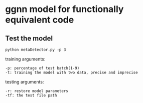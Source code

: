# ggnn model for functionally equivalent code

## Test the model

```
python metaDetector.py -p 3
```
training arguments:  
```
-p: percentage of test batch(1-9)
-t: training the model with two data, precise and imprecise
```
testing arguments:  
```
-r: restore model parameters
-tf: the test file path
```

